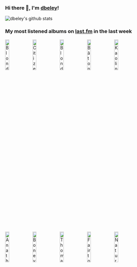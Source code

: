 ### Hi there 👋, I'm [dbeley](https://dbeley.ovh/en)!

![dbeley's github stats](https://github-readme-stats.vercel.app/api?username=dbeley)

### My most listened albums on [last.fm](https://www.last.fm/user/d_beley) in the last week

[<img src='https://lastfm.freetls.fastly.net/i/u/300x300/20414ceba2f84280870b0c4f1a5d94dd.png' width='16%' height='16%' alt='Blondie - Plastic Letters'>](https://www.last.fm/music/blondie/plastic%2bletters)&nbsp;
[<img src='https://lastfm.freetls.fastly.net/i/u/300x300/246c94841393822ba41ba0f22ea67834.jpg' width='16%' height='16%' alt='Citizen - Youth'>](https://www.last.fm/music/citizen/youth)&nbsp;
[<img src='https://lastfm.freetls.fastly.net/i/u/300x300/d1f6c81b56924a5eca1a782286a88974.png' width='16%' height='16%' alt='Blondie - Blondie'>](https://www.last.fm/music/blondie/blondie)&nbsp;
[<img src='https://lastfm.freetls.fastly.net/i/u/300x300/cdc811f6f2154ca88a7f3e05d384f17d.jpg' width='16%' height='16%' alt='Bâton Rouge - Fragments deux mêmes'>](https://www.last.fm/music/b%25c3%25a2ton%2brouge/fragments%2bd%2527eux%2bm%25c3%25aames)&nbsp;
[<img src='https://lastfm.freetls.fastly.net/i/u/300x300/1ad0a9242f4a170afece7c863ca644b9.jpg' width='16%' height='16%' alt='Kaolin - Allez'>](https://www.last.fm/music/kaolin/allez)&nbsp;
<br>
[<img src='https://lastfm.freetls.fastly.net/i/u/300x300/c3d7c969ce594a91a27fcf179000c43c.png' width='16%' height='16%' alt='Anathema - A Fine Day to Exit'>](https://www.last.fm/music/anathema/a%2bfine%2bday%2bto%2bexit)&nbsp;
[<img src='https://lastfm.freetls.fastly.net/i/u/300x300/dc477d4c2e8c9f1fb65ebc60cd06ffde.png' width='16%' height='16%' alt='Boney M. - Love for Sale'>](https://www.last.fm/music/boney%2bm./love%2bfor%2bsale)&nbsp;
[<img src='https://lastfm.freetls.fastly.net/i/u/300x300/839a1b04ceb20de4e2edddbe9aa6eab8.jpg' width='16%' height='16%' alt='Thomas Enhco - Feathers'>](https://www.last.fm/music/thomas%2benhco/feathers)&nbsp;
[<img src='https://lastfm.freetls.fastly.net/i/u/300x300/25bca740864a4393b1ebe851ce9c86e5.png' width='16%' height='16%' alt='Fair to Midland - Arrows & Anchors'>](https://www.last.fm/music/fair%2bto%2bmidland/arrows%2b%2526%2banchors)&nbsp;
[<img src='https://lastfm.freetls.fastly.net/i/u/300x300/dcefa4c5b154c17e5225d4dd8737298c.png' width='16%' height='16%' alt='Natural Snow Buildings - The Dance of the Moon and the Sun'>](https://www.last.fm/music/natural%2bsnow%2bbuildings/the%2bdance%2bof%2bthe%2bmoon%2band%2bthe%2bsun)&nbsp;
<br>
